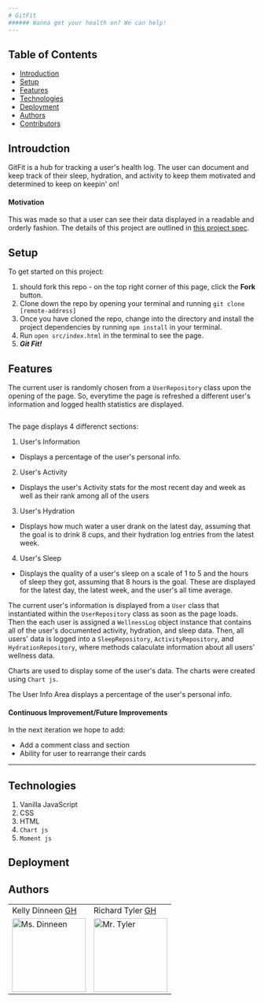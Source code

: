 ```yaml
---
# GitFit
###### Wanna get your health on? We can help! 
---
```


## Table of Contents
* [Introduction](#introduction)
* [Setup](#setup)
* [Features](#features)
* [Technologies](#technologies)
* [Deployment](#deployment)
* [Authors](#authors)
* [Contributors](#contributors)

## Introudction

GitFit is a hub for tracking a user's health log. The user can document and keep track of their sleep, hydration, and activity to keep them motivated and determined to keep on keepin' on! 

#### Motivation

This was made so that a user can see their data displayed in a readable and orderly fashion. The details of this project are outlined in [this project spec](http://frontend.turing.io/projects/fitlit.html). 

## Setup

To get started on this project: 

1. should fork this repo - on the top right corner of this page, click the **Fork** button.
2. Clone down the repo by opening your terminal and running `git clone [remote-address]`
3. Once you have cloned the repo, change into the directory and install the project dependencies by running `npm install` in your terminal.
4. Run `open src/index.html` in the terminal to see the page. 
5. _**Git Fit!**_

## Features

The current user is randomly chosen from a `UserRepository` class upon the opening of the page. So, everytime the page is refreshed a different user's information and logged health statistics are displayed. 

<p align = "center">
<img src="">
</p>

The page displays 4 differenct sections: 
1. User's Information
* Displays a percentage of the user's personal info.
2. User's Activity
* Displays the user's Activity stats for the most recent day and week as well as their rank among all of the users
3. User's Hydration
* Displays how much water a user drank on the latest day, assuming that the goal is to drink 8 cups, and their hydration log entries from the latest week.
4. User's Sleep
* Displays the quality of a user's sleep on a scale of 1 to 5 and the hours of sleep they got, assuming that 8 hours is the goal. These are displayed for the latest day, the latest week, and the user's all time average. 

The current user's information is displayed from a `User` class that instantiated within the `UserRepository` class as soon as the page loads. Then the each user is assigned a `WellnessLog` object instance that contains all of the user's documented activity, hydration, and sleep data. Then, all users' data is logged into a `SleepRepository`, `ActivityRepository`, and `HydrationRepository`, where methods calaculate information about all users' wellness data. 

Charts are used to display some of the user's data. The charts were created using `Chart js`.

The User Info Area displays a percentage of the user's personal info.


#### 

#### Continuous Improvement/Future Improvements
 In the next iteration we hope to add:
  * Add a comment class and section
  * Ability for user to rearrange their cards
---

## Technologies

1. Vanilla JavaScript
2. CSS 
3. HTML
4. `Chart js`
5. `Moment js`

## Deployment

####

## Authors
<table>
    <tr>
        <td> Kelly Dinneen <a href="https://github.com/kellydinneen">GH</td>
        <td> Richard Tyler <a href="https://github.com/richardltyler">GH</td>
    </tr>
<td><img src="https://avatars3.githubusercontent.com/u/70412553?s=400&u=6889ab0a2470a8c4d85c90de53761b160bb9fea6&v=4" alt="Ms. Dinneen"
 width="150" height="auto" /></td>
 <td><img src="https://avatars3.githubusercontent.com/u/70095063?s=460&u=39c274f1a2fbb88cc013de61aa8307596a988255&v=4" alt="Mr. Tyler"
 width="150" height="auto" /></td>
</table>



